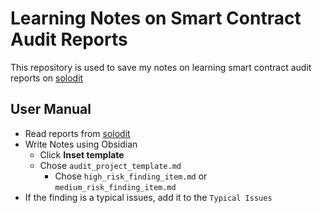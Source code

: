 # Learning Notes on Smart Contract Audit Reports


This repository is used to save my notes on learning smart contract audit reports on [solodit](https://solodit.xyz/)

## User Manual

- Read reports from  [solodit](https://solodit.xyz/)
- Write Notes using Obsidian
	- Click **Inset template** 
	- Chose `audit_project_template.md`
		- Chose `high_risk_finding_item.md` or `medium_risk_finding_item.md`
- If the finding is a typical issues, add it to the `Typical Issues`
	
	

